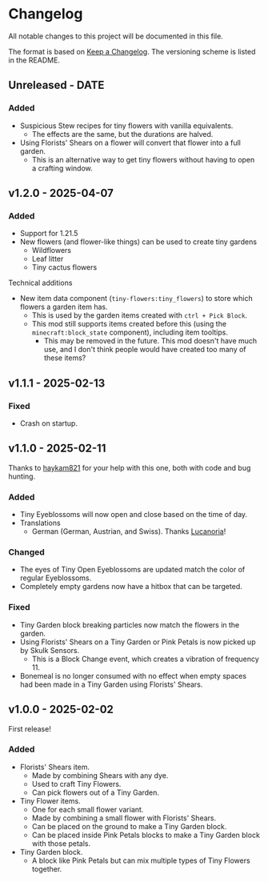 # Changelog

All notable changes to this project will be documented in this file.

The format is based on [Keep a Changelog](https://keepachangelog.com/en/1.0.0/).
The versioning scheme is listed in the README.

<!-- ### Known Issues -->
<!-- ### Added -->
<!-- ### Updated -->
<!-- ### Changed -->
<!-- ### Deprecated -->
<!-- ### Removed -->
<!-- ### Fixed -->
<!-- ### Security -->

## Unreleased - DATE

### Added

- Suspicious Stew recipes for tiny flowers with vanilla equivalents.
  - The effects are the same, but the durations are halved.
- Using Florists' Shears on a flower will convert that flower into a full garden.
  - This is an alternative way to get tiny flowers without having to open a crafting window.

## v1.2.0 - 2025-04-07

### Added

- Support for 1.21.5
- New flowers (and flower-like things) can be used to create tiny gardens
  - Wildflowers
  - Leaf litter
  - Tiny cactus flowers

Technical additions

- New item data component (`tiny-flowers:tiny_flowers`) to store which flowers a garden item has.
  - This is used by the garden items created with `ctrl + Pick Block`.
  - This mod still supports items created before this (using the `minecraft:block_state` component), including item tooltips.
    - This may be removed in the future. This mod doesn't have much use, and I don't think people would have created too many of these items?

## v1.1.1 - 2025-02-13

### Fixed

- Crash on startup.

## v1.1.0 - 2025-02-11

Thanks to [haykam821](https://github.com/haykam821) for your help with this one, both with code and bug hunting.

### Added

- Tiny Eyeblossoms will now open and close based on the time of day.
- Translations
  - German (German, Austrian, and Swiss). Thanks [Lucanoria](https://github.com/Lucanoria)!

### Changed

- The eyes of Tiny Open Eyeblossoms are updated match the color of regular Eyeblossoms.
- Completely empty gardens now have a hitbox that can be targeted.

### Fixed

- Tiny Garden block breaking particles now match the flowers in the garden.
- Using Florists' Shears on a Tiny Garden or Pink Petals is now picked up by Skulk Sensors.
  - This is a Block Change event, which creates a vibration of frequency 11.
- Bonemeal is no longer consumed with no effect when empty spaces had been made in a Tiny Garden using Florists' Shears.

## v1.0.0 - 2025-02-02

First release!

### Added

- Florists' Shears item.
  - Made by combining Shears with any dye.
  - Used to craft Tiny Flowers.
  - Can pick flowers out of a Tiny Garden.
- Tiny Flower items.
  - One for each small flower variant.
  - Made by combining a small flower with Florists' Shears.
  - Can be placed on the ground to make a Tiny Garden block.
  - Can be placed inside Pink Petals blocks to make a Tiny Garden block with those petals.
- Tiny Garden block.
  - A block like Pink Petals but can mix multiple types of Tiny Flowers together.
